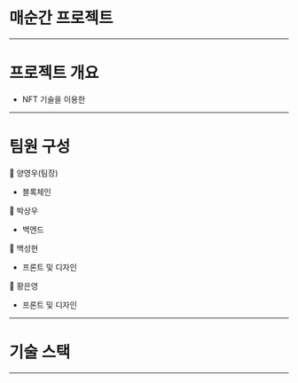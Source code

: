 # 매순간 프로젝트
-----
# 프로젝트 개요

- NFT 기술을 이용한 

-----

# 팀원 구성 

👤 양영우(팀장)
- 블록체인

👤 박상우

- 백엔드

👤 백성현

- 프론트 및 디자인
  
👤 황은영

- 프론트 및 디자인


-----

# 기술 스택

-----
